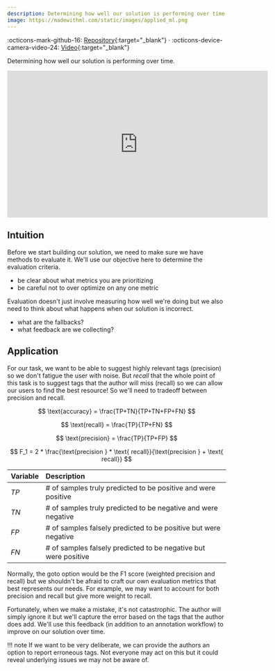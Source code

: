 ```yaml
---
description: Determining how well our solution is performing over time.
image: https://madewithml.com/static/images/applied_ml.png
---
```


:octicons-mark-github-16: [Repository](https://github.com/GokuMohandas/applied-ml){:target="_blank"} · :octicons-device-camera-video-24: [Video](https://www.youtube.com/watch?v=AwajdDVR_C4){:target="_blank"}

Determining how well our solution is performing over time.

<div class="ai-center-all mt-2">
    <iframe width="600" height="337.5" src="https://www.youtube.com/embed/AwajdDVR_C4?rel=0" frameborder="0"
    allow="accelerometer; autoplay; clipboard-write; encrypted-media; gyroscope; picture-in-picture"
    allowfullscreen></iframe>
</div>

## Intuition
Before we start building our solution, we need to make sure we have methods to evaluate it. We'll use our objective here to determine the evaluation criteria.
- be clear about what metrics you are prioritizing
- be careful not to over optimize on any one metric

Evaluation doesn't just involve measuring how well we're doing but we also need to think about what happens when our solution is incorrect.
- what are the fallbacks?
- what feedback are we collecting?

## Application
For our task, we want to be able to suggest highly relevant tags (precision) so we don't fatigue the user with noise. But *recall* that the whole point of this task is to suggest tags that the author will miss (recall) so we can allow our users to find the best resource! So we'll need to tradeoff between precision and recall.

$$ \text{accuracy} = \frac{TP+TN}{TP+TN+FP+FN} $$

$$ \text{recall} = \frac{TP}{TP+FN} $$

$$ \text{precision} = \frac{TP}{TP+FP} $$

$$ F_1 = 2 * \frac{\text{precision }  *  \text{ recall}}{\text{precision } + \text{ recall}} $$

<center>

| Variable    | Description                          |
| :---------- | :----------------------------------- |
| $TP$         | # of samples truly predicted to be positive and were positive         |
| $TN$         | # of samples truly predicted to be negative and were negative         |
| $FP$         | # of samples falsely predicted to be positive but were negative       |
| $FN$         | # of samples falsely predicted to be negative but were positive       |

</center>

Normally, the goto option would be the F1 score (weighted precision and recall) but we shouldn't be afraid to craft our own evaluation metrics that best represents our needs. For example, we may want to account for both precision and recall but give more weight to recall.

Fortunately, when we make a mistake, it's not catastrophic. The author will simply ignore it but we'll capture the error based on the tags that the author does add. We'll use this feedback (in addition to an annotation workflow) to improve on our solution over time.

!!! note
    If we want to be very deliberate, we can provide the authors an option to report erroneous tags. Not everyone may act on this but it could reveal underlying issues we may not be aware of.
